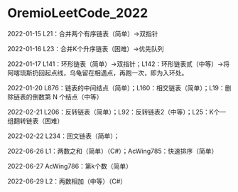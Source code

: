 # OremioLeetCode_2022

2022-01-15 L21：合并两个有序链表（简单）→双指针

2022-01-16 L23：合并K个升序链表（困难）→优先队列

2022-01-17 L141：环形链表（简单）→双指针；L142：环形链表贰（中等）→将阿喀琉斯扔回起点线，乌龟留在相遇点，再跑一次，即为入环处。

2022-01-20 L876：链表的中间结点（简单）；L160：相交链表（简单）；L19：删除链表的倒数第 N 个结点（中等）

2022-02-21 L206：反转链表（简单）；L92：反转链表2（中等）；L25：K个一组翻转链表（困难）

2022-02-22 L234：回文链表（简单）；

2022-06-26 L1：两数之和（简单）（C#）；AcWing785：快速排序（简单）

2022-06-27 AcWing786：第k个数（简单）

2022-06-29 L2：两数相加（中等）（C#）
